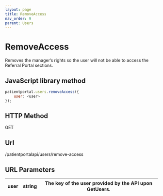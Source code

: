 ```yaml
---
layout: page
title: RemoveAccess
nav_order: 9
parent: Users
---
```


# RemoveAccess

Removes the manager’s rights so the user will not be able to access the Referral Portal sections.

## JavaScript library method

```javascript
patientportal.users.removeAccess({
    user: <user>
});
```

## HTTP Method

GET

## ****Url****

/patientportalapi/users/remove-access

## URL Parameters

| user | string | The key of the user provided by the API upon GetUsers. |
| --- | --- | --- |
